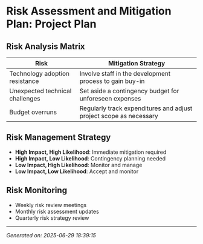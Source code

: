 # Risk Assessment and Mitigation Plan: Project Plan

## Risk Analysis Matrix

| Risk                                            | Mitigation Strategy                                         |
|-------------------------------------------------|------------------------------------------------------------|
| Technology adoption resistance                   | Involve staff in the development process to gain buy-in    |
| Unexpected technical challenges                  | Set aside a contingency budget for unforeseen expenses      |
| Budget overruns                                  | Regularly track expenditures and adjust project scope as necessary |

## Risk Management Strategy
- **High Impact, High Likelihood**: Immediate mitigation required
- **High Impact, Low Likelihood**: Contingency planning needed
- **Low Impact, High Likelihood**: Monitor and manage
- **Low Impact, Low Likelihood**: Accept and monitor

## Risk Monitoring
- Weekly risk review meetings
- Monthly risk assessment updates
- Quarterly risk strategy review

---
*Generated on: 2025-06-29 18:39:15*
